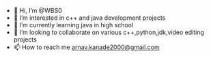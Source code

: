 - 👋 Hi, I’m @WBS0
- 👀 I’m interested in c++ and java development projects
- 🌱 I’m currently learning java in high school
- 💞️ I’m looking to collaborate on various c++,python,jdk,video editing projects
- 📫 How to reach me arnav.kanade2000@gmail.com

<!---
WBS0/WBS0 is a ✨ special ✨ repository because its `README.md` (this file) appears on your GitHub profile.
You can click the Preview link to take a look at your changes.
--->
